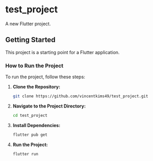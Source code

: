 # test_project

A new Flutter project.

## Getting Started

This project is a starting point for a Flutter application.

### How to Run the Project

To run the project, follow these steps:

1. **Clone the Repository:**
   ```bash
   git clone https://github.com/vincentkims49/test_project.git
   ```
2. **Navigate to the Project Directory:**
   ```bash
   cd test_project
   ```
3. **Install Dependencies:**
   ```bash
   flutter pub get
   ```
1. **Run the Project:**
   ```bash
   flutter run
   ```
